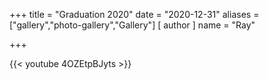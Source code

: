 +++
title = "Graduation 2020"
date = "2020-12-31"
aliases = ["gallery","photo-gallery","Gallery"]
[ author ]
  name = "Ray"
  
+++



<script src="https://cdn.jsdelivr.net/npm/publicalbum@latest/embed-ui.min.js" async></script>
<div class="pa-carousel-widget" style="width:100%; height:480px; display:none;"
  data-link="https://photos.app.goo.gl/o8uCm9ajv2U2JAcY8"
  data-title="Graduation 2020"
  data-description="53 new items added to shared album">
  <object data="https://lh3.googleusercontent.com/pw/AP1GczO-xYsmIRcNplRdM9NDgVsSj6qdoKZbv-gAod4tRrsLaRE6u9-shlGfxMgsrfyAA51uOEMktpmfQED8IPQmwaw2HjIEof9kUI3qv1RxO00O5tuyQDFu=w1920-h1080"></object>

  <object data="https://lh3.googleusercontent.com/pw/AP1GczM6eoyA3lcyG0zQjlHQBVKv2fxoOpvF1eMVaEQ_udJa6hn2kpkABZyUb3vh8KDmr-fHhf0Pdk13GxP6C7djVXcvCE33i7ix3mMefImr1RSUJi79YKc8=w1920-h1080"></object>

  <object data="https://lh3.googleusercontent.com/pw/AP1GczP6UBjvCoIblVGI93ILWtwu1V_wFz0DrrlQOoobVYAl4pM43OC25DzUhd5El5Gixn5_1lGXL3_cb6k_g4CjYO_CnuXouVH6z8xi7g2c-0SXLKIsKTxZ=w1920-h1080"></object>

  <object data="https://lh3.googleusercontent.com/pw/AP1GczPvqF4TpY1MeWjxir2u-CzxXy8yePXHI8VLD521jbN6lhuxZlHcQF_xM2OlwfLnbbMyNDabwHOSMCicLPUGcCBb8hL2q1IiCyOGnk-7N_95MKxTbvNV=w1920-h1080"></object>

  <object data="https://lh3.googleusercontent.com/pw/AP1GczMuxsoza7E8HpU52jKqWPzJWU8G2HV1r_feeoXx4atHPmSeL7-A9i2aNLEwnOPro6N6PLocddwD6qHjwv3HleWYcQC94-aTHadR-JzcxD0tQr2-OCw0=w1920-h1080"></object>

  <object data="https://lh3.googleusercontent.com/pw/AP1GczPouKJasNgz-fxqqwknKdw7xbMB4WKS-sXqa7vZ4OjO0p6TOSt7e8uc5UEci3PG7j-87887bwQE1OTL90xaMx7XPFAIHmNn9_LeDNYdhdTcXbYZ5UMw=w1920-h1080"></object>

  <object data="https://lh3.googleusercontent.com/pw/AP1GczMkhmL4h-qXJt06EnLyDrYSqJtvWHYFlKV4Ga2UBSULVqMVCqryJSoPJsqofvKYyXXsdyg79MMfdEiqVpry4-yupK_YTHYUWfot6Ooy9WePGK5wHeRt=w1920-h1080"></object>

  <object data="https://lh3.googleusercontent.com/pw/AP1GczOT4MfVvB-3ydvnz0vmKVUgIYNC6bLDjefk0mn4JreGj2m2Os6edtbDAUTEuqkEiOB8pfxoWliKWIaNle79oYeeLlsc5HNduLK6DhKByM1RZ0jRaWkJ=w1920-h1080"></object>

  <object data="https://lh3.googleusercontent.com/pw/AP1GczOnYrKu0Uvmc50YVas6FWts9VlsnVZAiOytkB8mTHV_LVpxtGgmkZVJv3P-uBet_lOGW_mi56WHg9bKxnxdj2U6RmCs7qnlkSQnlfwlFpVOROriubhd=w1920-h1080"></object>

</div>

{{< youtube 4OZEtpBJyts >}}